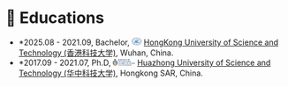 # 📖 Educations
- *2025.08 - 2021.09, Bachelor, <img src="/images/HUST_logo.png" width="18"> [HongKong University of Science and Technology (香港科技大学)](https://ece.hkust.edu.hk/), Wuhan, China.
- *2017.09 - 2021.07, Ph.D, <img src="/images/HKUST_logo.png" width="40"> [Huazhong University of Science and Technology (华中科技大学)](https://ei.hust.edu.cn/), Hongkong SAR, China.

